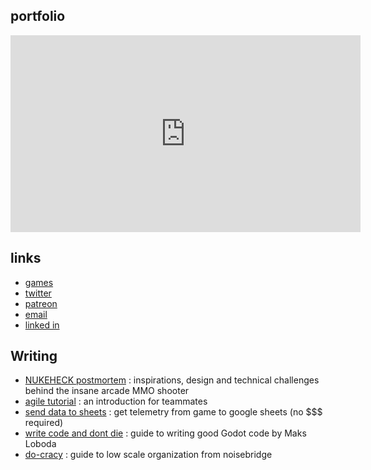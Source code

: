 ## portfolio

<iframe width="560" height="315" src="https://www.youtube.com/embed/QPw1kjUbgwg" title="YouTube video player" frameborder="0" allow="accelerometer; autoplay; clipboard-write; encrypted-media; gyroscope; picture-in-picture" allowfullscreen></iframe>

## links

- [games](https://ash-k.itch.io)
- [twitter](https://twitter.co/cis_ash)
- [patreon](https://www.patreon.com/ash_k)
- [email](mailto:ashkamensk@gmail.com)
- [linked in](https://www.linkedin.com/in/ash-kamenska-46556920a/)

## Writing

- [NUKEHECK postmortem](https://ash-k.itch.io/nukeheck/devlog/289850/postmortem-and-inspirations) : inspirations, design and technical challenges behind the insane arcade MMO shooter
- [agile tutorial](agile_tutorial.pdf) : an introduction for teammates
- [send data to sheets](sending_data_to_sheets.html) : get telemetry from game to google sheets (no $$$ required)
- [write code and dont die](write_code_dont_die.html) : guide to writing good Godot code by Maks Loboda
- [do-cracy](https://www.noisebridge.net/wiki/Do-ocracy) : guide to low scale organization from noisebridge
